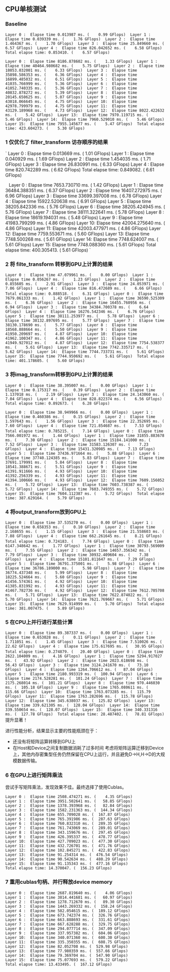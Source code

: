 ## CPU单核测试
### Baseline
`
Layer 0 :  Elapse time 0.013987 ms. (    0.99 GFlops) 
Layer 1 :  Elapse time 0.039339 ms. (    1.76 GFlops) 
Layer 2 :  Elapse time 1.464367 ms. (    1.70 GFlops) 
Layer 3 :  Elapse time 25.849660 ms. (    6.57 GFlops) 
Layer 4 :  Elapse time 826.042652 ms. (    6.58 GFlops) 
Total elapse time: 0.853410. (    6.57 GFlops) 
`

`
Layer 0 :  Elapse time 8186.878602 ms. (    1.33 GFlops) 
Layer 1 :  Elapse time 40464.980682 ms. (    5.75 GFlops) 
Layer 2 :  Elapse time 18053.032001 ms. (    6.33 GFlops) 
Layer 3 :  Elapse time 35898.586353 ms. (    6.36 GFlops) 
Layer 4 :  Elapse time 16899.485032 ms. (    6.51 GFlops) 
Layer 5 :  Elapse time 41035.766999 ms. (    5.36 GFlops) 
Layer 6 :  Elapse time 41052.740335 ms. (    5.36 GFlops) 
Layer 7 :  Elapse time 40832.878272 ms. (    5.39 GFlops) 
Layer 8 :  Elapse time 20145.650625 ms. (    5.07 GFlops) 
Layer 9 :  Elapse time 43018.066645 ms. (    4.75 GFlops) 
Layer 10:  Elapse time 42978.799979 ms. (    4.75 GFlops) 
Layer 11:  Elapse time 43129.189968 ms. (    4.73 GFlops) 
Layer 12:  Elapse time 8022.422632 ms. (    5.42 GFlops) 
Layer 13:  Elapse time 7970.119715 ms. (    5.46 GFlops) 
Layer 14:  Elapse time 7960.529010 ms. (    5.46 GFlops) 
Layer 15:  Elapse time 7955.145677 ms. (    5.47 GFlops) 
Total elapse time: 423.604273. (    5.30 GFlops) 
`

### 1 仅优化了 filter_transform 访存顺序的结果
`
Layer 0 :  Elapse time 0.013669 ms. (    1.01 GFlops) 
Layer 1 :  Elapse time 0.040929 ms. (    1.69 GFlops) 
Layer 2 :  Elapse time 1.454035 ms. (    1.71 GFlops) 
Layer 3 :  Elapse time 26.830991 ms. (    6.33 GFlops) 
Layer 4 :  Elapse time 820.742289 ms. (    6.62 GFlops) 
Total elapse time: 0.849082. (    6.61 GFlops) 

`
`
Layer 0 :  Elapse time 7653.730710 ms. (    1.42 GFlops) 
Layer 1 :  Elapse time 36484.388351 ms. (    6.37 GFlops) 
Layer 2 :  Elapse time 16407.272975 ms. (    6.96 GFlops) 
Layer 3 :  Elapse time 33699.397008 ms. (    6.78 GFlops) 
Layer 4 :  Elapse time 15922.520638 ms. (    6.91 GFlops) 
Layer 5 :  Elapse time 38205.842336 ms. (    5.76 GFlops) 
Layer 6 :  Elapse time 38205.424945 ms. (    5.76 GFlops) 
Layer 7 :  Elapse time 38111.322641 ms. (    5.78 GFlops) 
Layer 8 :  Elapse time 18619.194031 ms. (    5.48 GFlops) 
Layer 9 :  Elapse time 41983.799299 ms. (    4.86 GFlops) 
Layer 10:  Elapse time 42004.275640 ms. (    4.86 GFlops) 
Layer 11:  Elapse time 42003.477971 ms. (    4.86 GFlops) 
Layer 12:  Elapse time 7759.553671 ms. (    5.60 GFlops) 
Layer 13:  Elapse time 7748.500268 ms. (    5.61 GFlops) 
Layer 14:  Elapse time 7748.624007 ms. (    5.61 GFlops) 
Layer 15:  Elapse time 7748.088360 ms. (    5.61 GFlops) 
Total elapse time: 400.305413. (    5.61 GFlops) 
`

### 2 将 filte_transform 转移到GPU上计算的结果
`
Layer 0 :  Elapse time 47.079961 ms. (    0.00 GFlops) 
Layer 1 :  Elapse time 0.056267 ms. (    1.23 GFlops) 
Layer 2 :  Elapse time 0.855605 ms. (    2.91 GFlops) 
Layer 3 :  Elapse time 24.053971 ms. (    7.06 GFlops) 
Layer 4 :  Elapse time 816.472689 ms. (    6.66 GFlops) 
Total elapse time: 0.888518. (    6.31 GFlops) 
`
`
Layer 0 :  Elapse time 7679.061333 ms. (    1.42 GFlops) 
Layer 1 :  Elapse time 36590.525309 ms. (    6.36 GFlops) 
Layer 2 :  Elapse time 16455.760956 ms. (    6.94 GFlops) 
Layer 3 :  Elapse time 34384.700378 ms. (    6.64 GFlops) 
Layer 4 :  Elapse time 16276.542346 ms. (    6.76 GFlops) 
Layer 5 :  Elapse time 38111.253977 ms. (    5.78 GFlops) 
Layer 6 :  Elapse time 38132.897695 ms. (    5.77 GFlops) 
Layer 7 :  Elapse time 38130.178690 ms. (    5.77 GFlops) 
Layer 8 :  Elapse time 18568.888664 ms. (    5.50 GFlops) 
Layer 9 :  Elapse time 41950.209697 ms. (    4.87 GFlops) 
Layer 10:  Elapse time 41962.100347 ms. (    4.86 GFlops) 
Layer 11:  Elapse time 41949.927012 ms. (    4.87 GFlops) 
Layer 12:  Elapse time 7754.538377 ms. (    5.61 GFlops) 
Layer 13:  Elapse time 7742.335717 ms. (    5.62 GFlops) 
Layer 14:  Elapse time 7744.733731 ms. (    5.61 GFlops) 
Layer 15:  Elapse time 7744.950692 ms. (    5.61 GFlops) 
Total elapse time: 401.178605. (    5.60 GFlops) 
`

### 3 将imag_transform转移到GPU上计算的结果
`
Layer 0 :  Elapse time 38.395007 ms. (    0.00 GFlops) 
Layer 1 :  Elapse time 0.175317 ms. (    0.39 GFlops) 
Layer 2 :  Elapse time 1.137018 ms. (    2.19 GFlops) 
Layer 3 :  Elapse time 24.143060 ms. (    7.04 GFlops) 
Layer 4 :  Elapse time 828.822374 ms. (    6.56 GFlops) 
Total elapse time: 0.892673. (    6.28 GFlops) 
`

`
Layer 0 :  Elapse time 38.949966 ms. (    0.00 GFlops) 
Layer 1 :  Elapse time 0.460386 ms. (    0.15 GFlops) 
Layer 2 :  Elapse time 1.597643 ms. (    1.56 GFlops) 
Layer 3 :  Elapse time 22.352695 ms. (    7.60 GFlops) 
Layer 4 :  Elapse time 721.854687 ms. (    7.53 GFlops) 
Total elapse time: 0.785215. (    7.14 GFlops) 
`
`
Layer 0 :  Elapse time 7566.001972 ms. (    1.44 GFlops) 
Layer 1 :  Elapse time 31855.883678 ms. (    7.30 GFlops) 
Layer 2 :  Elapse time 15184.141000 ms. (    7.52 GFlops) 
Layer 3 :  Elapse time 31583.126307 ms. (    7.23 GFlops) 
Layer 4 :  Elapse time 15431.320985 ms. (    7.13 GFlops) 
Layer 5 :  Elapse time 37436.971664 ms. (    5.88 GFlops) 
Layer 6 :  Elapse time 37740.124385 ms. (    5.83 GFlops) 
Layer 7 :  Elapse time 37691.179991 ms. (    5.84 GFlops) 
Layer 8 :  Elapse time 18541.388671 ms. (    5.51 GFlops) 
Layer 9 :  Elapse time 41391.911666 ms. (    4.93 GFlops) 
Layer 10:  Elapse time 41392.256339 ms. (    4.93 GFlops) 
Layer 11:  Elapse time 41394.100666 ms. (    4.93 GFlops) 
Layer 12:  Elapse time 7609.156052 ms. (    5.72 GFlops) 
Layer 13:  Elapse time 7603.738387 ms. (    5.72 GFlops) 
Layer 14:  Elapse time 7603.749355 ms. (    5.72 GFlops) 
Layer 15:  Elapse time 7604.112387 ms. (    5.72 GFlops) 
Total elapse time: 387.629164. (    5.79 GFlops) 
`

### 4 将output_transform放到GPU上
`
Layer 0 :  Elapse time 37.535270 ms. (    0.00 GFlops) 
Layer 1 :  Elapse time 0.658353 ms. (    0.10 GFlops) 
Layer 2 :  Elapse time 2.168655 ms. (    1.15 GFlops) 
Layer 3 :  Elapse time 21.558603 ms. (    7.88 GFlops) 
Layer 4 :  Elapse time 662.261645 ms. (    8.21 GFlops) 
Total elapse time: 0.724183. (    7.74 GFlops) 
`
`
Layer 0 :  Elapse time 6147.348642 ms. (    1.77 GFlops) 
Layer 1 :  Elapse time 30793.569009 ms. (    7.55 GFlops) 
Layer 2 :  Elapse time 14657.356342 ms. (    7.79 GFlops) 
Layer 3 :  Elapse time 30932.409604 ms. (    7.38 GFlops) 
Layer 4 :  Elapse time 15101.811647 ms. (    7.29 GFlops) 
Layer 5 :  Elapse time 36791.375001 ms. (    5.98 GFlops) 
Layer 6 :  Elapse time 36786.189000 ms. (    5.98 GFlops) 
Layer 7 :  Elapse time 36774.437348 ms. (    5.99 GFlops) 
Layer 8 :  Elapse time 18225.524664 ms. (    5.60 GFlops) 
Layer 9 :  Elapse time 41456.574361 ms. (    4.92 GFlops) 
Layer 10:  Elapse time 41385.831992 ms. (    4.93 GFlops) 
Layer 11:  Elapse time 41467.782736 ms. (    4.92 GFlops) 
Layer 12:  Elapse time 7612.705708 ms. (    5.71 GFlops) 
Layer 13:  Elapse time 7622.874022 ms. (    5.70 GFlops) 
Layer 14:  Elapse time 7621.769667 ms. (    5.71 GFlops) 
Layer 15:  Elapse time 7629.914999 ms. (    5.70 GFlops) 
Total elapse time: 381.007475. (    5.89 GFlops) 
`

### 5 在CPU上并行进行某些计算
`
Layer 0 :  Elapse time 89.387337 ms. (    0.00 GFlops) 
Layer 1 :  Elapse time 0.653028 ms. (    0.11 GFlops) 
Layer 2 :  Elapse time 1.711051 ms. (    1.45 GFlops) 
Layer 3 :  Elapse time 7.510026 ms. (   22.62 GFlops) 
Layer 4 :  Elapse time 175.617695 ms. (   30.95 GFlops) 
Total elapse time: 0.274879. (   20.40 GFlops) 
`
`
Layer 0 :  Elapse time 2622.104009 ms. (    4.16 GFlops) 
Layer 1 :  Elapse time 5294.917027 ms. (   43.92 GFlops) 
Layer 2 :  Elapse time 2023.618698 ms. (   56.43 GFlops) 
Layer 3 :  Elapse time 3124.241670 ms. (   73.10 GFlops) 
Layer 4 :  Elapse time 1264.706612 ms. (   87.04 GFlops) 
Layer 5 :  Elapse time 2180.993319 ms. (  100.94 GFlops) 
Layer 6 :  Elapse time 2174.528281 ms. (  101.24 GFlops) 
Layer 7 :  Elapse time 2175.268014 ms. (  101.21 GFlops) 
Layer 8 :  Elapse time 970.446030 ms. (  105.18 GFlops) 
Layer 9 :  Elapse time 1765.080611 ms. (  115.66 GFlops) 
Layer 10:  Elapse time 1763.073285 ms. (  115.79 GFlops) 
Layer 11:  Elapse time 1763.282696 ms. (  115.78 GFlops) 
Layer 12:  Elapse time 345.638037 ms. (  125.82 GFlops) 
Layer 13:  Elapse time 339.621305 ms. (  128.04 GFlops) 
Layer 14:  Elapse time 339.550654 ms. (  128.07 GFlops) 
Layer 15:  Elapse time 340.331316 ms. (  127.78 GFlops) 
Total elapse time: 28.487402. (   78.81 GFlops) 
`
提升显著！

进行性能分析，结果显示主要的性能瓶颈在于：
+ 还没有将矩阵运算转移到GPU上
+ 在Host和Device之间复制数据消耗了过多时间
考虑将矩阵运算迁移到Device上，其他内存密集型任务仍然保留在CPU上运行，并且避免D->H,H->D的大规模数据传输。

### 6 在GPU上进行矩阵乘法
尝试手写矩阵乘法，发现效果不佳。最终选择了使用Cublas。
```
Layer 0 :  Elapse time 2508.474271 ms. (    4.35 GFlops) 
Layer 1 :  Elapse time 3951.502641 ms. (   58.85 GFlops) 
Layer 2 :  Elapse time 1378.393968 ms. (   82.84 GFlops) 
Layer 3 :  Elapse time 1582.231363 ms. (  144.34 GFlops) 
Layer 4 :  Elapse time 655.709028 ms. (  167.87 GFlops) 
Layer 5 :  Elapse time 765.391986 ms. (  287.63 GFlops) 
Layer 6 :  Elapse time 760.832310 ms. (  289.35 GFlops) 
Layer 7 :  Elapse time 761.743069 ms. (  289.01 GFlops) 
Layer 8 :  Elapse time 343.159676 ms. (  297.45 GFlops) 
Layer 9 :  Elapse time 426.395337 ms. (  478.77 GFlops) 
Layer 10:  Elapse time 427.709023 ms. (  477.30 GFlops) 
Layer 11:  Elapse time 432.726701 ms. (  471.76 GFlops) 
Layer 12:  Elapse time 102.845271 ms. (  422.83 GFlops) 
Layer 13:  Elapse time 91.254314 ms. (  476.54 GFlops) 
Layer 14:  Elapse time 90.542634 ms. (  480.29 GFlops) 
Layer 15:  Elapse time 91.135343 ms. (  477.16 GFlops) 
Total elapse time: 14.370047. (  156.23 GFlops) 
```

### 7 重用cublas句柄、并行释放device memory
```
Layer 0 :  Elapse time 2687.819640 ms. (    4.06 GFlops) 
Layer 1 :  Elapse time 3814.441681 ms. (   60.97 GFlops) 
Layer 2 :  Elapse time 1278.712670 ms. (   89.30 GFlops) 
Layer 3 :  Elapse time 1443.269332 ms. (  158.24 GFlops) 
Layer 4 :  Elapse time 582.054615 ms. (  189.12 GFlops) 
Layer 5 :  Elapse time 673.742374 ms. (  326.76 GFlops) 
Layer 6 :  Elapse time 663.888693 ms. (  331.61 GFlops) 
Layer 7 :  Elapse time 667.628288 ms. (  329.75 GFlops) 
Layer 8 :  Elapse time 294.077714 ms. (  347.09 GFlops) 
Layer 9 :  Elapse time 337.957382 ms. (  604.06 GFlops) 
Layer 10:  Elapse time 340.071360 ms. (  600.30 GFlops) 
Layer 11:  Elapse time 335.350355 ms. (  608.75 GFlops) 
Layer 12:  Elapse time 82.052708 ms. (  529.98 GFlops) 
Layer 13:  Elapse time 77.980359 ms. (  557.66 GFlops) 
Layer 14:  Elapse time 79.369704 ms. (  547.90 GFlops) 
Layer 15:  Elapse time 75.077693 ms. (  579.22 GFlops) 
Total elapse time: 13.433495. (  167.12 GFlops) 
```